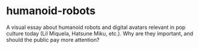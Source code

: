 # humanoid-robots
A visual essay about humanoid robots and digital avatars relevant in pop culture today (Lil Miquela, Hatsune Miku, etc.). Why are they important, and should the public pay more attention?
